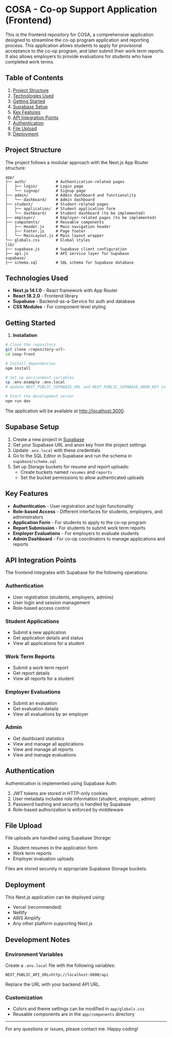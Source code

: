 # COSA - Co-op Support Application (Frontend)

This is the frontend repository for COSA, a comprehensive application designed to streamline the co-op program application and reporting process. This application allows students to apply for provisional acceptance to the co-op program, and later submit their work term reports. It also allows employers to provide evaluations for students who have completed work terms.

## Table of Contents

1. [Project Structure](#project-structure)
2. [Technologies Used](#technologies-used)
3. [Getting Started](#getting-started)
4. [Supabase Setup](#supabase-setup)
5. [Key Features](#key-features)
6. [API Integration Points](#api-integration-points)
7. [Authentication](#authentication)
8. [File Upload](#file-upload)
9. [Deployment](#deployment)

## Project Structure

The project follows a modular approach with the Next.js App Router structure:

```
app/
├── auth/             # Authentication-related pages
│   ├── login/        # Login page
│   └── signup/       # Signup page
├── admin/            # Admin dashboard and functionality
│   └── dashboard/    # Admin dashboard
├── student/          # Student-related pages
│   ├── application/  # Student application form
│   └── dashboard/    # Student dashboard (to be implemented)
├── employer/         # Employer-related pages (to be implemented)
├── components/       # Reusable components
│   ├── Header.js     # Main navigation header
│   ├── Footer.js     # Page footer
│   └── MainLayout.js # Main layout wrapper
└── globals.css       # Global styles
lib/
├── supabase.js       # Supabase client configuration
├── api.js            # API service layer for Supabase
supabase/
├── schema.sql        # SQL schema for Supabase database
```

## Technologies Used

- **Next.js 14.1.0** - React framework with App Router
- **React 18.2.0** - Frontend library
- **Supabase** - Backend-as-a-Service for auth and database
- **CSS Modules** - For component-level styling

## Getting Started

1. **Installation**

```bash
# Clone the repository
git clone <repository-url>
cd coop-front

# Install dependencies
npm install

# Set up environment variables
cp .env.example .env.local
# Update NEXT_PUBLIC_SUPABASE_URL and NEXT_PUBLIC_SUPABASE_ANON_KEY in .env.local

# Start the development server
npm run dev
```

The application will be available at [http://localhost:3000](http://localhost:3000).

## Supabase Setup

1. Create a new project in [Supabase](https://supabase.com)
2. Get your Supabase URL and anon key from the project settings
3. Update `.env.local` with these credentials
4. Go to the SQL Editor in Supabase and run the schema in `supabase/schema.sql`
5. Set up Storage buckets for resume and report uploads:
   - Create buckets named `resumes` and `reports`
   - Set the bucket permissions to allow authenticated uploads

## Key Features

- **Authentication** - User registration and login functionality
- **Role-based Access** - Different interfaces for students, employers, and administrators
- **Application Form** - For students to apply to the co-op program
- **Report Submission** - For students to submit work term reports
- **Employer Evaluations** - For employers to evaluate students
- **Admin Dashboard** - For co-op coordinators to manage applications and reports

## API Integration Points

The frontend integrates with Supabase for the following operations:

### Authentication

- User registration (students, employers, admins)
- User login and session management
- Role-based access control

### Student Applications

- Submit a new application
- Get application details and status
- View all applications for a student

### Work Term Reports

- Submit a work term report
- Get report details
- View all reports for a student

### Employer Evaluations

- Submit an evaluation
- Get evaluation details
- View all evaluations by an employer

### Admin

- Get dashboard statistics
- View and manage all applications
- View and manage all reports
- View and manage evaluations

## Authentication

Authentication is implemented using Supabase Auth:

1. JWT tokens are stored in HTTP-only cookies
2. User metadata includes role information (student, employer, admin)
3. Password hashing and security is handled by Supabase
4. Role-based authorization is enforced by middleware

## File Upload

File uploads are handled using Supabase Storage:

- Student resumes in the application form
- Work term reports
- Employer evaluation uploads

Files are stored securely in appropriate Supabase Storage buckets.

## Deployment

This Next.js application can be deployed using:

- Vercel (recommended)
- Netlify
- AWS Amplify
- Any other platform supporting Next.js

## Development Notes

### Environment Variables

Create a `.env.local` file with the following variables:

```
NEXT_PUBLIC_API_URL=http://localhost:8000/api
```

Replace the URL with your backend API URL.

### Customization

- Colors and theme settings can be modified in `app/globals.css`
- Reusable components are in the `app/components` directory

---

For any questions or issues, please contact me.
Happy coding!
